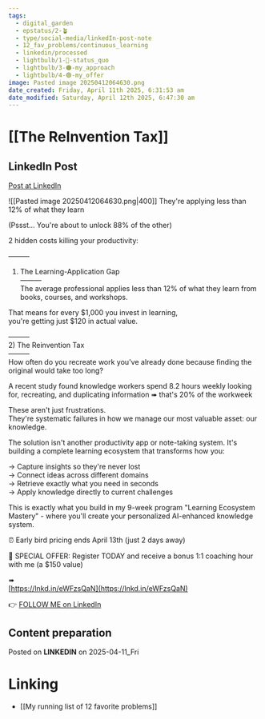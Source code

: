 ```yaml
---
tags:
  - digital_garden
  - epstatus/2-🪴
  - type/social-media/linkedIn-post-note
  - 12_fav_problems/continuous_learning
  - linkedin/processed
  - lightbulb/1-🔴-status_quo
  - lightbulb/3-🟠-my_approach
  - lightbulb/4-🟢-my_offer
image: Pasted image 20250412064630.png
date_created: Friday, April 11th 2025, 6:31:53 am
date_modified: Saturday, April 12th 2025, 6:47:30 am
---
```

# [[The ReInvention Tax]]
## LinkedIn Post
[Post at LinkedIn](https://www.linkedin.com/posts/sebastiankamilli_theyre-applying-less-than-12-of-what-they-activity-7316339285282938881-JeLH?utm_source=share&utm_medium=member_desktop&rcm=ACoAAA1M1pkBgWCYPhT45EpfLiHzViQqRWNCIv4)

![[Pasted image 20250412064630.png|400]]
They're applying less than 12% of what they learn  
  
(Pssst... You're about to unlock 88% of the other)  
  
2 hidden costs killing your productivity:  
  
———  
1) The Learning-Application Gap  
———  
The average professional applies less than 12% of what they learn from books, courses, and workshops.  
  
That means for every $1,000 you invest in learning,  
you're getting just $120 in actual value.  
  
———  
2) The Reinvention Tax  
———  
How often do you recreate work you've already done because finding the original would take too long?  
  
A recent study found knowledge workers spend 8.2 hours weekly looking for, recreating, and duplicating information ➠ that's 20% of the workweek  
  
These aren't just frustrations.  
They're systematic failures in how we manage our most valuable asset: our knowledge.  
  
The solution isn't another productivity app or note-taking system. It's building a complete learning ecosystem that transforms how you:  
  
→ Capture insights so they're never lost  
→ Connect ideas across different domains  
→ Retrieve exactly what you need in seconds  
→ Apply knowledge directly to current challenges  
  
This is exactly what you build in my 9-week program "Learning Ecosystem Mastery" - where you'll create your personalized AI-enhanced knowledge system.  
  
⏰ Early bird pricing ends April 13th (just 2 days away)  
  
🎁 SPECIAL OFFER: Register TODAY and receive a bonus 1:1 coaching hour with me (a $150 value)  
  
➠  
[https://lnkd.in/eWFzsQaN](https://lnkd.in/eWFzsQaN)

👉 [FOLLOW ME on LinkedIn](https://www.linkedin.com/comm/mynetwork/discovery-see-all?usecase=PEOPLE_FOLLOWS&followMember=sebastiankamilli)

## Content preparation

Posted on **LINKEDIN** on 2025-04-11_Fri
# Linking
+ [[My running list of 12 favorite problems]]